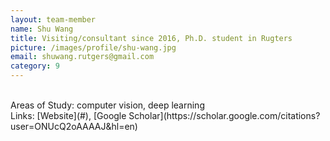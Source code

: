 ```yaml
---
layout: team-member
name: Shu Wang
title: Visiting/consultant since 2016, Ph.D. student in Rugters
picture: /images/profile/shu-wang.jpg
email: shuwang.rutgers@gmail.com
category: 9
---
```


<br/>
Areas of Study: computer vision, deep learning
<br/>
Links: [Website](#), [Google Scholar](https://scholar.google.com/citations?user=ONUcQ2oAAAAJ&hl=en)